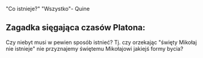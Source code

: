 "Co istnieje?" "Wszystko"- Quine
## Zagadka sięgająca czasów Platona:
Czy niebyt musi w pewien sposób istnieć?
Tj. czy orzekając "święty Mikołaj nie istnieje" nie przyznajemy świętemu Mikołajowi jakiejś formy bycia?